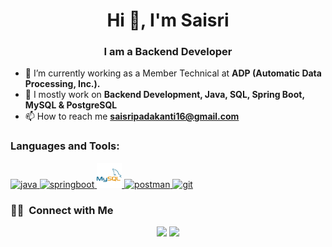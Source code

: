 <h1 align="center">Hi 👋, I'm Saisri</h1>
<h3 align="center">I am a Backend Developer </h3>

- 🔭 I’m currently working as a Member Technical at **ADP (Automatic Data Processing, Inc.).**
- 💬 I mostly work on **Backend Development, Java, SQL, Spring Boot, MySQL & PostgreSQL**
- 📫 How to reach me **saisripadakanti16@gmail.com**

<p align="left"></p>
<h3 align="left">Languages and Tools:</h3>
<p align="left"> 
<a href="https://www.java.com/en/" target="_blank" rel="noreferrer"> 
<img src="https://www.vectorlogo.zone/logos/java/java-icon.svg" alt="java" width="40" height="40"/> </a>
<a href="https://spring.io/projects/spring-boot" target="_blank" rel="noreferrer"> 
<img src="https://www.vectorlogo.zone/logos/springio/springio-icon.svg" alt="springboot" width="40" height="40"/> </a>
<a href="https://www.mysql.com/" target="_blank" rel="noreferrer"> 
<img src="https://raw.githubusercontent.com/devicons/devicon/master/icons/mysql/mysql-original-wordmark.svg" alt="mysql" width="40" height="40"/> </a> 
<a href="https://postman.com" target="_blank" rel="noreferrer"> 
<img src="https://www.vectorlogo.zone/logos/getpostman/getpostman-icon.svg" alt="postman" width="40" height="40"/> </a>
<a href="https://git-scm.com/" target="_blank" rel="noreferrer"> 
<img src="https://www.vectorlogo.zone/logos/git-scm/git-scm-icon.svg" alt="git" width="40" height="40"/> </a> 
</p>

### 🤝🏻 &nbsp;Connect with Me

<p align="center">
<a href="https://www.linkedin.com/in/saisripadakanti/"><img src="https://img.shields.io/badge/-Saisri%20Padakanti-0077B5?style=flat&logo=Linkedin&logoColor=white"/></a>
<a href="mailto:saisripadakanti16@gmail.com"><img src="https://img.shields.io/badge/- saisripadakanti16@gmail.com-D14836?style=flat&logo=Gmail&logoColor=white"/></a>
</p>
